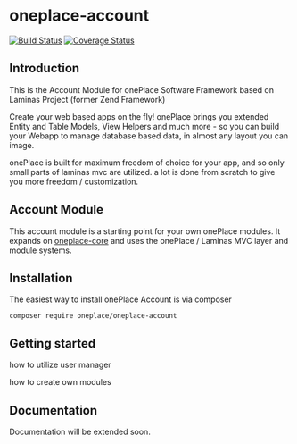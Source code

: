 # oneplace-account

[![Build Status](https://travis-ci.com/OnePlc/PLC_X_Account.svg?branch=master)](https://travis-ci.com/OnePlc/PLC_X_Account)
[![Coverage Status](https://coveralls.io/repos/github/OnePlc/PLC_X_Account/badge.svg?branch=master)](https://coveralls.io/github/OnePlc/PLC_X_Account?branch=master)

## Introduction

This is the Account Module for onePlace Software Framework based on Laminas Project (former Zend Framework)

Create your web based apps on the fly! onePlace brings you extended Entity and Table Models,
View Helpers and much more - so you can build your Webapp to manage database based data, 
in almost any layout you can image. 

onePlace is built for maximum freedom of choice for your app, and so only small
parts of laminas mvc are utilized. a lot is done from scratch to give you more freedom / customization.

## Account Module

This account module is a starting point for your own onePlace modules.
It expands on [oneplace-core](https://github.com/OnePlc/PLC_X_Core) and uses the onePlace / Laminas MVC layer and module systems.

## Installation

The easiest way to install onePlace Account is via composer
```shell script
composer require oneplace/oneplace-account
```

## Getting started

how to utilize user manager

how to create own modules

## Documentation

Documentation will be extended soon.